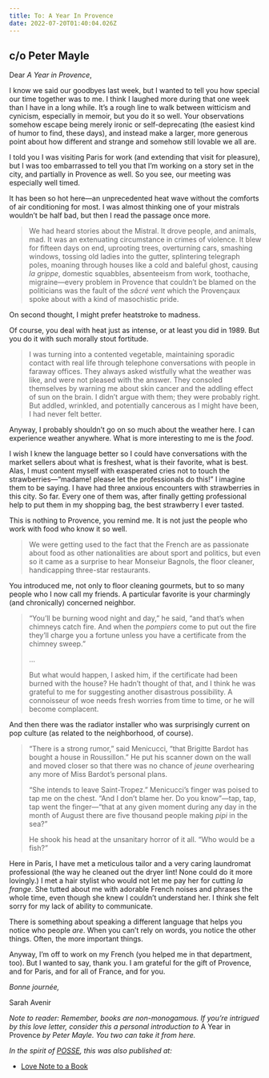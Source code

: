 ```yaml
---
title: To: A Year In Provence
date: 2022-07-20T01:40:04.026Z
---
```


## c/o Peter Mayle

<p>Dear <em>A Year in Provence</em>,</p><p>I know we said our goodbyes last week, but I wanted to tell you how special our time together was to me. I think I laughed more during that one week than I have in a long while. It’s a rough line to walk between witticism and cynicism, especially in memoir, but you do it so well. Your observations somehow escape being merely ironic or self-deprecating (the easiest kind of humor to find, these days), and instead make a larger, more generous point about how different and strange and somehow still lovable we all are.</p><p>I told you I was visiting Paris for work (and extending that visit for pleasure), but I was too embarrassed to tell you that I’m working on a story set in the city, and partially in Provence as well. So you see, our meeting was especially well timed. </p><p>It has been so hot here—an unprecedented heat wave without the comforts of air conditioning for most. I was almost thinking one of your mistrals wouldn’t be half bad, but then I read the passage once more.</p><blockquote><p>We had heard stories about the Mistral. It drove people, and animals, mad. It was an extenuating circumstance in crimes of violence. It blew for fifteen days on end, uprooting trees, overturning cars, smashing windows, tossing old ladies into the gutter, splintering telegraph poles, moaning through houses like a cold and baleful ghost, causing <em>la grippe</em>, domestic squabbles, absenteeism from work, toothache, migraine—every problem in Provence that couldn’t be blamed on the politicians was the fault of the <em>sâcré vent </em>which the Provençaux spoke about with a kind of masochistic pride.</p></blockquote><p>On second thought, I might prefer heatstroke to madness. </p><p>Of course, you deal with heat just as intense, or at least you did in 1989. But you do it with such morally stout fortitude.</p><blockquote><p>I was turning into a contented vegetable, maintaining sporadic contact with real life through telephone conversations with people in faraway offices. They always asked wistfully what the weather was like, and were not pleased with the answer. They consoled themselves by warning me about skin cancer and the addling effect of sun on the brain. I didn’t argue with them; they were probably right. But addled, wrinkled, and potentially cancerous as I might have been, I had never felt better.</p></blockquote><p>Anyway, I probably shouldn’t go on so much about the weather here. I can experience weather anywhere. What is more interesting to me is the <em>food</em>.</p><p>I wish I knew the language better so I could have conversations with the market sellers about what is freshest, what is their favorite, what is best. Alas, I must content myself with exasperated cries not to touch the strawberries—“madame! please let the professionals do this!” I imagine them to be saying. I have had three anxious encounters with strawberries in this city. So far. Every one of them was, after finally getting professional help to put them in my shopping bag, the best strawberry I ever tasted.</p><p>This is nothing to Provence, you remind me. It is not just the people who work with food who know it so well.</p><blockquote><p>We were getting used to the fact that the French are as passionate about food as other nationalities are about sport and politics, but even so it came as a surprise to hear Monseiur Bagnols, the floor cleaner, handicapping three-star restaurants.</p></blockquote><p>You introduced me, not only to floor cleaning gourmets, but to so many people who I now call my friends. A particular favorite is your charmingly (and chronically) concerned neighbor.</p><blockquote><p>“You’ll be burning wood night and day,” he said, “and that’s when chimneys catch fire. And when the <em>pompiers</em> come to put out the fire they’ll charge you a fortune unless you have a certificate from the chimney sweep.”</p><p>…</p><p>But what would happen, I asked him, if the certificate had been burned with the house? He hadn’t thought of that, and I think he was grateful to me for suggesting another disastrous possibility. A connoisseur of woe needs fresh worries from time to time, or he will become complacent.</p></blockquote><p>And then there was the radiator installer who was surprisingly current on pop culture (as related to the neighborhood, of course).</p><blockquote><p>“There is a strong rumor,” said Menicucci, “that Brigitte Bardot has bought a house in Roussillon.” He put his scanner down on the wall and moved closer so that there was no chance of <em>jeune</em> overhearing any more of Miss Bardot’s personal plans.</p><p>“She intends to leave Saint-Tropez.” Menicucci’s finger was poised to tap me on the chest. “And I don’t blame her. Do you know”—tap, tap, tap went the finger—“that at any given moment during any day in the month of August there are five thousand people making <em>pipi</em> in the sea?”</p><p>He shook his head at the unsanitary horror of it all. “Who would be a fish?”</p></blockquote><p>Here in Paris, I have met a meticulous tailor and a very caring laundromat professional (the way he cleaned out the dryer lint! None could do it more lovingly.) I met a hair stylist who would not let me pay her for cutting <em>la frange</em>. She tutted about me with adorable French noises and phrases the whole time, even though she knew I couldn’t understand her. I think she felt sorry for my lack of ability to communicate.</p><p>There is something about speaking a different language that helps you notice who people <em>are</em>. When you can’t rely on words, you notice the other things. Often, the more important things.</p><p>Anyway, I’m off to work on my French (you helped me in that department, too). But I wanted to say, thank you. I am grateful for the gift of Provence, and for Paris, and for all of France, and for you.</p><p><em>Bonne journée,</em></p><p>Sarah Avenir</p><p><em>Note to reader: Remember, books are non-monogamous. If you’re intrigued by this love letter, consider this a personal introduction to </em>A Year in Provence<em> by Peter Mayle. You two can take it from here.</em></p>

*In the spirit of [POSSE](https://indieweb.org/POSSE), this was also published at:*

* [Love Note to a Book](https://lovenotetoabook.substack.com/p/to-a-year-in-provence)